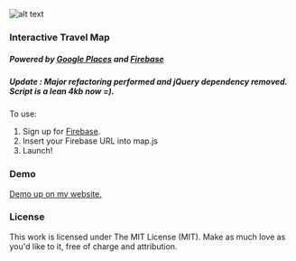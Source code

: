 ![alt text](http://i.imgur.com/MarlomKl.png "Travel Map")
### Interactive Travel Map
##### Powered by [Google Places](https://developers.google.com/places/) and [Firebase](http://firebase.com)

##### Update : Major refactoring performed and jQuery dependency removed. Script is a lean 4kb now =).

To use:

1. Sign up for [Firebase](http://firebase.com/).
2. Insert your Firebase URL into map.js
3. Launch!

### Demo
[Demo up on my website.](http://ericnolte.com/)

### License
This work is licensed under The MIT License (MIT). Make as much love as you'd like to it, free of charge and attribution.


